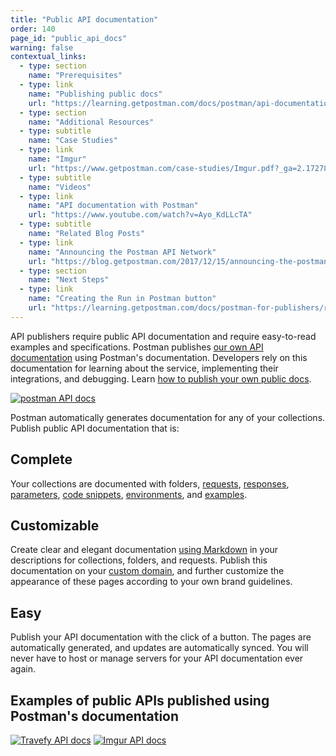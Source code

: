 ```yaml
---
title: "Public API documentation"
order: 140
page_id: "public_api_docs"
warning: false
contextual_links:
  - type: section
    name: "Prerequisites"
  - type: link
    name: "Publishing public docs"
    url: "https://learning.getpostman.com/docs/postman/api-documentation/publishing-public-docs"
  - type: section
    name: "Additional Resources"
  - type: subtitle
    name: "Case Studies"
  - type: link
    name: "Imgur"
    url: "https://www.getpostman.com/case-studies/Imgur.pdf?_ga=2.172782883.1078379737.1571761632-963694147.1565912089"
  - type: subtitle
    name: "Videos"
  - type: link
    name: "API documentation with Postman"
    url: "https://www.youtube.com/watch?v=Ayo_KdLLcTA"
  - type: subtitle
    name: "Related Blog Posts"
  - type: link
    name: "Announcing the Postman API Network"
    url: "https://blog.getpostman.com/2017/12/15/announcing-the-postman-api-network/?_ga=2.105714307.1078379737.1571761632-963694147.1565912089"
  - type: section
    name: "Next Steps"
  - type: link
    name: "Creating the Run in Postman button"
    url: "https://learning.getpostman.com/docs/postman-for-publishers/run-button/creating-run-button"
---
```

API publishers require public API documentation and require easy-to-read examples and specifications. Postman publishes [our own API documentation](http://docs.api.getpostman.com) using Postman's documentation. Developers rely on this documentation for learning about the service, implementing their integrations, and debugging. Learn [how to publish your own public docs](/docs/postman/api-documentation/publishing-public-docs/).

[![postman API docs](https://assets.postman.com/postman-docs/59189909.png)](https://assets.postman.com/postman-docs/59189909.png)  

Postman automatically generates documentation for any of your collections. Publish public API documentation that is:

## **Complete**

Your collections are documented with folders, [requests](/docs/postman/sending-api-requests/requests/), [responses](/docs/postman/sending-api-requests/responses/), [parameters](/docs/postman/sending-api-requests/requests/#url), [code snippets](/docs/postman/sending-api-requests/generate-code-snippets/), [environments](/docs/postman/environments-and-globals/manage-environments/), and [examples](/docs/postman/collections/examples/#what-is-an-example).

## **Customizable**

Create clear and elegant documentation [using Markdown](/docs/postman/api-documentation/authoring-your-documentation/) in your descriptions for collections, folders, and requests. Publish this documentation on your [custom domain](/docs/postman/api-documentation/custom-doc-domains/), and further customize the appearance of these pages according to your own brand guidelines.

## **Easy**

Publish your API documentation with the click of a button. The pages are automatically generated, and updates are automatically synced. You will never have to host or manage servers for your API documentation ever again.

## Examples of public APIs published using Postman's documentation

[![Travefy API docs](https://assets.postman.com/postman-docs/59189815.png)](https://assets.postman.com/postman-docs/59189815.png)
[![Imgur API docs](https://assets.postman.com/postman-docs/59189801.png)](https://assets.postman.com/postman-docs/59189801.png)
